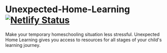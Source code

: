 # Unexpected-Home-Learning [![Netlify Status](https://api.netlify.com/api/v1/badges/30474cf5-b56f-451c-af12-1ca79624e925/deploy-status)](https://app.netlify.com/sites/unexpected-home-learning/deploys)
Make your temporary homeschooling situation less stressful. Unexpected Home Learning gives you access to resources for all stages of your child's learning journey.

